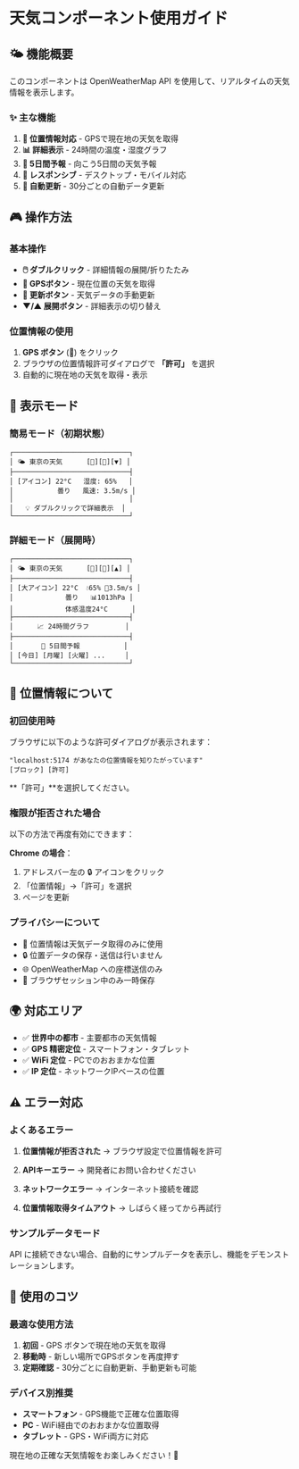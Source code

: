 # 天気コンポーネント使用ガイド

## 🌤️ 機能概要

このコンポーネントは OpenWeatherMap API を使用して、リアルタイムの天気情報を表示します。

### ✨ 主な機能

1. **📍 位置情報対応** - GPSで現在地の天気を取得
2. **📊 詳細表示** - 24時間の温度・湿度グラフ  
3. **📅 5日間予報** - 向こう5日間の天気予報
4. **📱 レスポンシブ** - デスクトップ・モバイル対応
5. **🔄 自動更新** - 30分ごとの自動データ更新

## 🎮 操作方法

### 基本操作
- **🖱️ ダブルクリック** - 詳細情報の展開/折りたたみ
- **🎯 GPSボタン** - 現在位置の天気を取得
- **🔄 更新ボタン** - 天気データの手動更新
- **▼/▲ 展開ボタン** - 詳細表示の切り替え

### 位置情報の使用
1. **GPS ボタン** (🎯) をクリック
2. ブラウザの位置情報許可ダイアログで **「許可」** を選択
3. 自動的に現在地の天気を取得・表示

## 🎨 表示モード

### 簡易モード（初期状態）
```
┌─────────────────────────────┐
│ 🌤️ 東京の天気      [🎯][🔄][▼] │
├─────────────────────────────┤
│ [アイコン] 22°C   湿度: 65%   │
│           曇り   風速: 3.5m/s │
│                             │
│   💡 ダブルクリックで詳細表示  │
└─────────────────────────────┘
```

### 詳細モード（展開時）
```
┌─────────────────────────────┐
│ 🌤️ 東京の天気      [🎯][🔄][▲] │
├─────────────────────────────┤
│ [大アイコン] 22°C  💧65% 💨3.5m/s │
│             曇り   📊1013hPa │
│             体感温度24°C      │
├─────────────────────────────┤
│      📈 24時間グラフ         │
├─────────────────────────────┤
│       📅 5日間予報           │
│ [今日] [月曜] [火曜] ...     │
└─────────────────────────────┘
```

## 🔧 位置情報について

### 初回使用時
ブラウザに以下のような許可ダイアログが表示されます：
```
"localhost:5174 があなたの位置情報を知りたがっています"
[ブロック] [許可]
```
**「許可」**を選択してください。

### 権限が拒否された場合
以下の方法で再度有効にできます：

**Chrome の場合**：
1. アドレスバー左の 🔒 アイコンをクリック
2. 「位置情報」→「許可」を選択
3. ページを更新

### プライバシーについて
- 📍 位置情報は天気データ取得のみに使用
- 🔒 位置データの保存・送信は行いません
- 🌐 OpenWeatherMap への座標送信のみ
- 💾 ブラウザセッション中のみ一時保存

## 🌍 対応エリア

- ✅ **世界中の都市** - 主要都市の天気情報
- ✅ **GPS 精密定位** - スマートフォン・タブレット
- ✅ **WiFi 定位** - PCでのおおまかな位置
- ✅ **IP 定位** - ネットワークIPベースの位置

## ⚠️ エラー対応

### よくあるエラー
1. **位置情報が拒否された**
   → ブラウザ設定で位置情報を許可

2. **APIキーエラー**
   → 開発者にお問い合わせください

3. **ネットワークエラー**
   → インターネット接続を確認

4. **位置情報取得タイムアウト**
   → しばらく経ってから再試行

### サンプルデータモード
API に接続できない場合、自動的にサンプルデータを表示し、機能をデモンストレーションします。

## 🎯 使用のコツ

### 最適な使用方法
1. **初回** - GPS ボタンで現在地の天気を取得
2. **移動時** - 新しい場所でGPSボタンを再度押す
3. **定期確認** - 30分ごとに自動更新、手動更新も可能

### デバイス別推奨
- **スマートフォン** - GPS機能で正確な位置取得
- **PC** - WiFi経由でのおおまかな位置取得
- **タブレット** - GPS・WiFi両方に対応

現在地の正確な天気情報をお楽しみください！🌟
